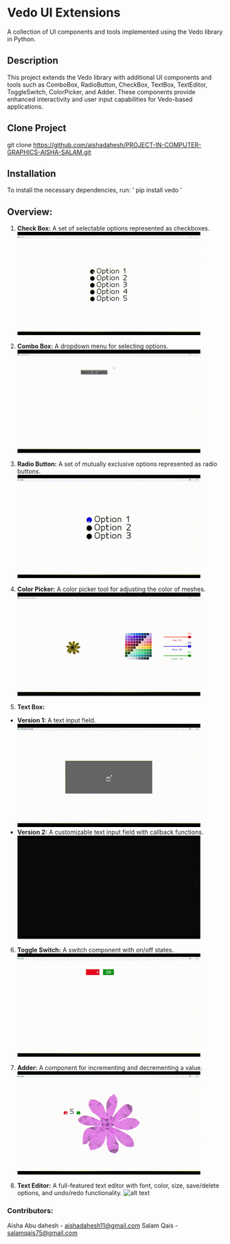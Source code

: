 # Vedo UI Extensions
A collection of UI components and tools implemented using the Vedo library in Python.

## Description
This project extends the Vedo library with additional UI components and tools such as ComboBox, RadioButton, CheckBox, TextBox, TextEditor, ToggleSwitch, ColorPicker, and Adder. These components provide enhanced interactivity and user input capabilities for Vedo-based applications.

## Clone Project 
git clone https://github.com/aishadahesh/PROJECT-IN-COMPUTER-GRAPHICS-AISHA-SALAM.git

## Installation
To install the necessary dependencies, run:
' pip install vedo '

## Overview:

1. **Check Box:**
A set of selectable options represented as checkboxes.
  ![alt text](README-rsrc/CheckBox.gif)

2. **Combo Box:**
A dropdown menu for selecting options.
  ![alt text](README-rsrc/ComboBox.gif)

3. **Radio Button:**
A set of mutually exclusive options represented as radio buttons.
  ![alt text](README-rsrc/RadioButton.gif)

4. **Color Picker:**
A color picker tool for adjusting the color of meshes.
  ![alt text](README-rsrc/ColorPicker.gif)

5. **Text Box:**
 - **Version 1:**
  A text input field.
    ![alt text](README-rsrc/TextBox1.gif)
 - **Version 2:**
  A customizable text input field with callback functions.
    ![alt text](README-rsrc/TextBox2.gif)

6. **Toggle Switch:**
A switch component with on/off states.
  ![alt text](README-rsrc/toggleSwitch.gif)

7. **Adder:**
A component for incrementing and decrementing a value.
  ![alt text](README-rsrc/adder.gif)

8. **Text Editor:**
A full-featured text editor with font, color, size, save/delete options, and undo/redo functionality.
  ![alt text](README-rsrc/TextEditor.gif)   


### Contributors: 
Aisha Abu dahesh - aishadahesh11@gmail.com
Salam Qais - salamqais75@gmail.com

 
